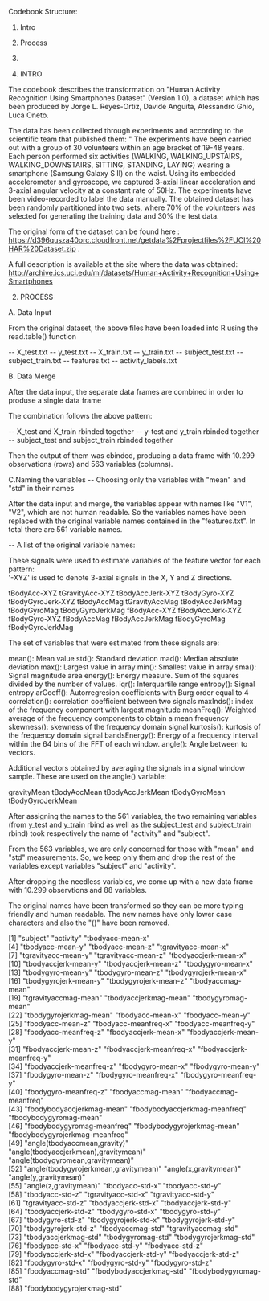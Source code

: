 Codebook Structure:
1. Intro
2. Process
3.





1. INTRO

The codebook describes the transformation on "Human Activity Recognition Using Smartphones Dataset" (Version 1.0), a dataset which has been produced by Jorge L. Reyes-Ortiz, Davide Anguita, Alessandro Ghio, Luca Oneto.

The data has been collected through experiments and according to the scientific team that published them: " The experiments have been carried out with a group of 30 volunteers within an age bracket of 19-48 years. Each person performed six activities (WALKING, WALKING_UPSTAIRS, WALKING_DOWNSTAIRS, SITTING, STANDING, LAYING) wearing a smartphone (Samsung Galaxy S II) on the waist. Using its embedded accelerometer and gyroscope, we captured 3-axial linear acceleration and 3-axial angular velocity at a constant rate of 50Hz. The experiments have been video-recorded to label the data manually. The obtained dataset has been randomly partitioned into two sets, where 70% of the volunteers was selected for generating the training data and 30% the test data. 


The original form of the dataset can be found here : https://d396qusza40orc.cloudfront.net/getdata%2Fprojectfiles%2FUCI%20HAR%20Dataset.zip .

A full description is available at the site where the data was obtained: http://archive.ics.uci.edu/ml/datasets/Human+Activity+Recognition+Using+Smartphones 

2. PROCESS

A. Data Input

From the original dataset, the above files have been loaded into R using the read.table() function

-- X_test.txt 
-- y_test.txt
-- X_train.txt
-- y_train.txt
-- subject_test.txt
-- subject_train.txt
-- features.txt
-- activity_labels.txt

B. Data Merge

After the data input, the separate data frames are combined in order to produse a single data frame

The combination follows the above pattern:

-- X_test and X_train rbinded together
-- y-test and y_train rbinded together
-- subject_test and subject_train rbinded together

Then the output of them was cbinded, producing a data frame with 10.299 observations (rows) and 563 variables (columns).

C.Naming the variables -- Choosing only the variables with "mean" and "std" in their names

After the data input and merge, the variables appear with names  like "V1", "V2", which are not human readable. So the variables names have been replaced with the original variable names contained in the "features.txt". In total there are 561 variable names. 

 -- A list of the original variable names: 

These signals were used to estimate variables of the feature vector for each pattern:  
'-XYZ' is used to denote 3-axial signals in the X, Y and Z directions.

tBodyAcc-XYZ
tGravityAcc-XYZ
tBodyAccJerk-XYZ
tBodyGyro-XYZ
tBodyGyroJerk-XYZ
tBodyAccMag
tGravityAccMag
tBodyAccJerkMag
tBodyGyroMag
tBodyGyroJerkMag
fBodyAcc-XYZ
fBodyAccJerk-XYZ
fBodyGyro-XYZ
fBodyAccMag
fBodyAccJerkMag
fBodyGyroMag
fBodyGyroJerkMag

The set of variables that were estimated from these signals are: 

mean(): Mean value
std(): Standard deviation
mad(): Median absolute deviation 
max(): Largest value in array
min(): Smallest value in array
sma(): Signal magnitude area
energy(): Energy measure. Sum of the squares divided by the number of values. 
iqr(): Interquartile range 
entropy(): Signal entropy
arCoeff(): Autorregresion coefficients with Burg order equal to 4
correlation(): correlation coefficient between two signals
maxInds(): index of the frequency component with largest magnitude
meanFreq(): Weighted average of the frequency components to obtain a mean frequency
skewness(): skewness of the frequency domain signal 
kurtosis(): kurtosis of the frequency domain signal 
bandsEnergy(): Energy of a frequency interval within the 64 bins of the FFT of each window.
angle(): Angle between to vectors.

Additional vectors obtained by averaging the signals in a signal window sample. These are used on the angle() variable:

gravityMean
tBodyAccMean
tBodyAccJerkMean
tBodyGyroMean
tBodyGyroJerkMean

After assigning the names to the 561 variables, the two remaining variables (from y_test and y_train rbind as well as the subject_test and subject_train rbind) took respectively the name of "activity" and "subject".

From the 563 variables, we are only concerned for those with "mean" and "std" measurements. So, we keep only them and drop the rest of the variables except variables "subject" and "activity".

After dropping the  needless variables, we come up with a new data frame with 10.299 observtions and 88 variables.

The original names have been transformed so they can be more typing friendly and human readable. The new names have only lower case characters and also the "()" have been removed.

 [1] "subject"                              "activity"                             "tbodyacc-mean-x"                     
 [4] "tbodyacc-mean-y"                      "tbodyacc-mean-z"                      "tgravityacc-mean-x"                  
 [7] "tgravityacc-mean-y"                   "tgravityacc-mean-z"                   "tbodyaccjerk-mean-x"                 
[10] "tbodyaccjerk-mean-y"                  "tbodyaccjerk-mean-z"                  "tbodygyro-mean-x"                    
[13] "tbodygyro-mean-y"                     "tbodygyro-mean-z"                     "tbodygyrojerk-mean-x"                
[16] "tbodygyrojerk-mean-y"                 "tbodygyrojerk-mean-z"                 "tbodyaccmag-mean"                    
[19] "tgravityaccmag-mean"                  "tbodyaccjerkmag-mean"                 "tbodygyromag-mean"                   
[22] "tbodygyrojerkmag-mean"                "fbodyacc-mean-x"                      "fbodyacc-mean-y"                     
[25] "fbodyacc-mean-z"                      "fbodyacc-meanfreq-x"                  "fbodyacc-meanfreq-y"                 
[28] "fbodyacc-meanfreq-z"                  "fbodyaccjerk-mean-x"                  "fbodyaccjerk-mean-y"                 
[31] "fbodyaccjerk-mean-z"                  "fbodyaccjerk-meanfreq-x"              "fbodyaccjerk-meanfreq-y"             
[34] "fbodyaccjerk-meanfreq-z"              "fbodygyro-mean-x"                     "fbodygyro-mean-y"                    
[37] "fbodygyro-mean-z"                     "fbodygyro-meanfreq-x"                 "fbodygyro-meanfreq-y"                
[40] "fbodygyro-meanfreq-z"                 "fbodyaccmag-mean"                     "fbodyaccmag-meanfreq"                
[43] "fbodybodyaccjerkmag-mean"             "fbodybodyaccjerkmag-meanfreq"         "fbodybodygyromag-mean"               
[46] "fbodybodygyromag-meanfreq"            "fbodybodygyrojerkmag-mean"            "fbodybodygyrojerkmag-meanfreq"       
[49] "angle(tbodyaccmean,gravity)"          "angle(tbodyaccjerkmean),gravitymean)" "angle(tbodygyromean,gravitymean)"    
[52] "angle(tbodygyrojerkmean,gravitymean)" "angle(x,gravitymean)"                 "angle(y,gravitymean)"                
[55] "angle(z,gravitymean)"                 "tbodyacc-std-x"                       "tbodyacc-std-y"                      
[58] "tbodyacc-std-z"                       "tgravityacc-std-x"                    "tgravityacc-std-y"                   
[61] "tgravityacc-std-z"                    "tbodyaccjerk-std-x"                   "tbodyaccjerk-std-y"                  
[64] "tbodyaccjerk-std-z"                   "tbodygyro-std-x"                      "tbodygyro-std-y"                     
[67] "tbodygyro-std-z"                      "tbodygyrojerk-std-x"                  "tbodygyrojerk-std-y"                 
[70] "tbodygyrojerk-std-z"                  "tbodyaccmag-std"                      "tgravityaccmag-std"                  
[73] "tbodyaccjerkmag-std"                  "tbodygyromag-std"                     "tbodygyrojerkmag-std"                
[76] "fbodyacc-std-x"                       "fbodyacc-std-y"                       "fbodyacc-std-z"                      
[79] "fbodyaccjerk-std-x"                   "fbodyaccjerk-std-y"                   "fbodyaccjerk-std-z"                  
[82] "fbodygyro-std-x"                      "fbodygyro-std-y"                      "fbodygyro-std-z"                     
[85] "fbodyaccmag-std"                      "fbodybodyaccjerkmag-std"              "fbodybodygyromag-std"                
[88] "fbodybodygyrojerkmag-std"  








